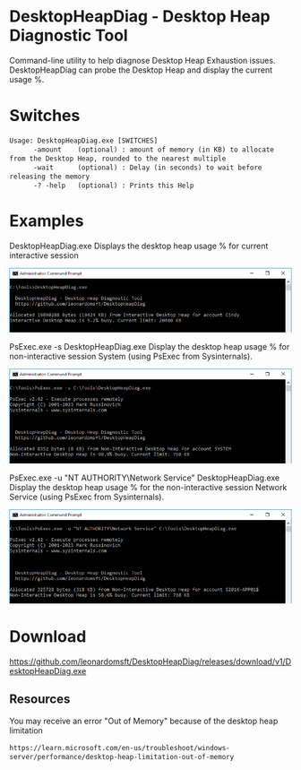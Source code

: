 # DesktopHeapDiag - Desktop Heap Diagnostic Tool

Command-line utility to help diagnose Desktop Heap Exhaustion issues.
DesktopHeapDiag can probe the Desktop Heap and display the current usage %.


# Switches
```
Usage: DesktopHeapDiag.exe [SWITCHES]
      -amount    (optional) : amount of memory (in KB) to allocate from the Desktop Heap, rounded to the nearest multiple
      -wait      (optional) : Delay (in seconds) to wait before releasing the memory
      -? -help   (optional) : Prints this Help
```

# Examples

DesktopHeapDiag.exe
	Displays the desktop heap usage % for current interactive session

![Alt text](screenshots/image1.png)


PsExec.exe -s DesktopHeapDiag.exe
	Display the desktop heap usage % for non-interactive session System (using PsExec from Sysinternals).

![Alt text](screenshots/image2.png)

PsExec.exe -u "NT AUTHORITY\Network Service" DesktopHeapDiag.exe
	Display the desktop heap usage % for the non-interactive session Network Service (using PsExec from Sysinternals).

![Alt text](screenshots/image3.png)


# Download

https://github.com/leonardomsft/DesktopHeapDiag/releases/download/v1/DesktopHeapDiag.exe


## Resources

You may receive an error "Out of Memory" because of the desktop heap limitation

	https://learn.microsoft.com/en-us/troubleshoot/windows-server/performance/desktop-heap-limitation-out-of-memory


